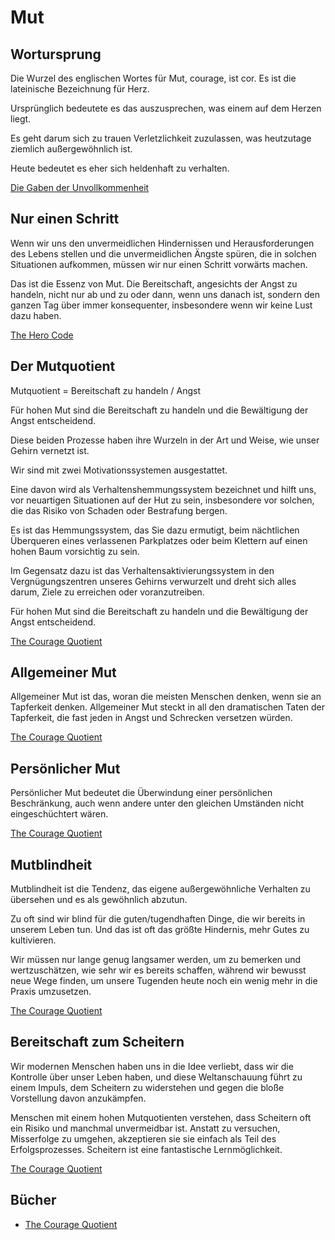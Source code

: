 # Mut

## Wortursprung

Die Wurzel des englischen Wortes für Mut, courage, ist cor. Es ist die lateinische Bezeichnung für Herz.

Ursprünglich bedeutete es das auszusprechen, was einem auf dem Herzen liegt.

Es geht darum sich zu trauen Verletzlichkeit zuzulassen, was heutzutage ziemlich außergewöhnlich ist.

Heute bedeutet es eher sich heldenhaft zu verhalten.

[Die Gaben der Unvollkommenheit](https://www.goodreads.com/book/show/18874161-die-gaben-der-unvollkommenheit)

## Nur einen Schritt

Wenn wir uns den unvermeidlichen Hindernissen und Herausforderungen des Lebens stellen und die unvermeidlichen Ängste spüren, die in solchen Situationen aufkommen, müssen wir nur einen Schritt vorwärts machen.

Das ist die Essenz von Mut. Die Bereitschaft, angesichts der Angst zu handeln, nicht nur ab und zu oder dann, wenn uns danach ist, sondern den ganzen Tag über immer konsequenter, insbesondere wenn wir keine Lust dazu haben.

[The Hero Code](https://www.goodreads.com/book/show/54817547-the-hero-code)

## Der Mutquotient

Mutquotient = Bereitschaft zu handeln / Angst

Für hohen Mut sind die Bereitschaft zu handeln und die Bewältigung der Angst entscheidend.

Diese beiden Prozesse haben ihre Wurzeln in der Art und Weise, wie unser Gehirn vernetzt ist.

Wir sind mit zwei Motivationssystemen ausgestattet. 

Eine davon wird als Verhaltenshemmungssystem bezeichnet und hilft uns, vor neuartigen Situationen auf der Hut zu sein, insbesondere vor solchen, die das Risiko von Schaden oder Bestrafung bergen. 

Es ist das Hemmungssystem, das Sie dazu ermutigt, beim nächtlichen Überqueren eines verlassenen Parkplatzes oder beim Klettern auf einen hohen Baum vorsichtig zu sein. 

Im Gegensatz dazu ist das Verhaltensaktivierungssystem in den Vergnügungszentren unseres Gehirns verwurzelt und dreht sich alles darum, Ziele zu erreichen oder voranzutreiben.

Für hohen Mut sind die Bereitschaft zu handeln und die Bewältigung der Angst entscheidend.

[The Courage Quotient](https://www.goodreads.com/book/show/13720625-the-courage-quotient)

## Allgemeiner Mut

Allgemeiner Mut ist das, woran die meisten Menschen denken, wenn sie an Tapferkeit denken. Allgemeiner Mut steckt in all den dramatischen Taten der Tapferkeit, die fast jeden in Angst und Schrecken versetzen würden.

[The Courage Quotient](https://www.goodreads.com/book/show/13720625-the-courage-quotient)

## Persönlicher Mut

Persönlicher Mut bedeutet die Überwindung einer persönlichen Beschränkung, auch wenn andere unter den gleichen Umständen nicht eingeschüchtert wären.

[The Courage Quotient](https://www.goodreads.com/book/show/13720625-the-courage-quotient)

## Mutblindheit

Mutblindheit ist die Tendenz, das eigene außergewöhnliche Verhalten zu übersehen und es als gewöhnlich abzutun.

Zu oft sind wir blind für die guten/tugendhaften Dinge, die wir bereits in unserem Leben tun. Und das ist oft das größte Hindernis, mehr Gutes zu kultivieren.

Wir müssen nur lange genug langsamer werden, um zu bemerken und wertzuschätzen, wie sehr wir es bereits schaffen, während wir bewusst neue Wege finden, um unsere Tugenden heute noch ein wenig mehr in die Praxis umzusetzen.

[The Courage Quotient](https://www.goodreads.com/book/show/13720625-the-courage-quotient)

## Bereitschaft zum Scheitern

Wir modernen Menschen haben uns in die Idee verliebt, dass wir die Kontrolle über unser Leben haben, und diese Weltanschauung führt zu einem Impuls, dem Scheitern zu widerstehen und gegen die bloße Vorstellung davon anzukämpfen.

Menschen mit einem hohen Mutquotienten verstehen, dass Scheitern oft ein Risiko und manchmal unvermeidbar ist. Anstatt zu versuchen, Misserfolge zu umgehen, akzeptieren sie sie einfach als Teil des Erfolgsprozesses. Scheitern ist eine fantastische Lernmöglichkeit.

[The Courage Quotient](https://www.goodreads.com/book/show/13720625-the-courage-quotient)

## Bücher

- [The Courage Quotient](https://www.goodreads.com/book/show/13720625-the-courage-quotient)